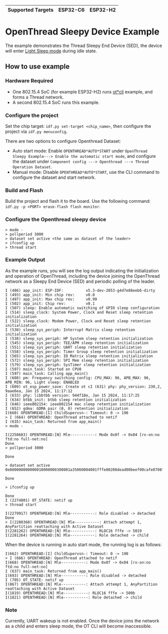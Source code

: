 | Supported Targets | ESP32-C6 | ESP32-H2 |
| ----------------- | -------- | -------- |
# OpenThread Sleepy Device Example

The example demonstrates the Thread Sleepy End Device (SED), the device will enter [Light Sleep mode](https://docs.espressif.com/projects/esp-idf/en/latest/esp32h2/api-reference/system/sleep_modes.html#sleep-modes) during idle state.
## How to use example

### Hardware Required
* One 802.15.4 SoC (for example ESP32-H2) runs [ot*cli](../../ot*cli/) example, and forms a Thread network.
* A second 802.15.4 SoC runs this example.

### Configure the project

Set the chip target: `idf.py set-target <chip_name>`, then configure the project via `idf.py menuconfig`.

There are two options to configure Openthread Dataset:

* Auto start mode: Enable `OPENTHREAD*AUTO*START` under `OpenThread Sleepy Example---> Enable the automatic start mode`, and configure the dataset under `Component config ---> Openthread ---> Thread Operation Dataset`.
* Manual mode: Disable `OPENTHREAD*AUTO*START`, use the CLI command to configure the dataset and start network.

### Build and Flash

Build the project and flash it to the board. Use the following command: `idf.py -p <PORT> erase-flash flash monitor`.

### Configure the Openthread sleepy device
```
> mode -
> pollperiod 3000
> dataset set active <the same as dataset of the leader>
> ifconfig up
> thread start
```

### Example Output

As the example runs, you will see the log output indicating the initialization and operation of OpenThread, including the device joining the OpenThread network as a Sleepy End Device (SED) and periodic polling of the leader.

```
I (486) app_init: ESP-IDF:          v5.3-dev-2053-g4d7e86eeb6-dirty
I (493) app_init: Min chip rev:     v0.0
I (497) app_init: Max chip rev:     v0.99
I (502) app_init: Chip rev:         v0.1
I (507) sleep: Enable automatic switching of GPIO sleep configuration
I (514) sleep_clock: System Power, Clock and Reset sleep retention initialization
I (522) sleep_clock: Modem Power, Clock and Reset sleep retention initialization
I (530) sleep_sys_periph: Interrupt Matrix sleep retention initialization
I (538) sleep_sys_periph: HP System sleep retention initialization
I (545) sleep_sys_periph: TEE/APM sleep retention initialization
I (551) sleep_sys_periph: UART sleep retention initialization
I (558) sleep_sys_periph: Timer Group sleep retention initialization
I (565) sleep_sys_periph: IO Matrix sleep retention initialization
I (572) sleep_sys_periph: SPI Mem sleep retention initialization
I (579) sleep_sys_periph: SysTimer sleep retention initialization
I (597) main_task: Started on CPU0
I (597) main_task: Calling app_main()
I (608) pm: Frequency switching config: CPU_MAX: 96, APB_MAX: 96, APB_MIN: 96, Light sleep: ENABLED
I (609) ot_esp_power_save: Create ot cI (631) phy: phy_version: 230,2, 9aae6ea, Jan 15 2024, 11:17:12
I (633) phy: libbtbb version: 944f18e, Jan 15 2024, 11:17:25
I (634) btbb_init: btbb sleep retention initialization
I (646) ieee802154: ieee802154 mac sleep retention initialization
I (652) gdma: GDMA pair (0, 0) retention initialization
I(660) OPENTHREAD:[I] ChildSupervsn-: Timeout: 0 -> 190
> I (664) OPENTHREAD: OpenThread attached to netif
I (635) main_task: Returned from app_main()
> mode -

I(2250683) OPENTHREAD:[N] Mle-----------: Mode 0x0f -> 0x04 [rx-on:no ftd:no full-net:no]
Done
> pollperiod 3000

Done

> dataset set active 0e080000000000010000000300001a35060004001fffe00208dead00beef00cafe0708fd000db800a00000051000112233445566778899aabbccdd0000030e4f70656e5468726561642d455350010212340410104810e2315100afd6bc9215a6bfac530c0402a0f7f8

Done

> ifconfig up

Done
I (2274801) OT_STATE: netif up
> thread start

I(2279917) OPENTHREAD:[N] Mle-----------: Role disabled -> detached
Done
> I(2280368) OPENTHREAD:[N] Mle-----------: Attach attempt 1, AnyPartition reattaching with Active Dataset
I(2281262) OPENTHREAD:[N] Mle-----------: RLOC16 fffe -> 5019
I(2281264) OPENTHREAD:[N] Mle-----------: Role detached -> child

```

When the device is running in auto start mode, the running log is as follows:

```
I(662) OPENTHREAD:[I] ChildSupervsn-: Timeout: 0 -> 190
> I (666) OPENTHREAD: OpenThread attached to netif
I(668) OPENTHREAD:[N] Mle-----------: Mode 0x0f -> 0x04 [rx-on:no ftd:no full-net:no]
I (637) main_task: Returned from app_main()
I(693) OPENTHREAD:[N] Mle-----------: Role disabled -> detached
I (705) OT_STATE: netif up
I(867) OPENTHREAD:[N] Mle-----------: Attach attempt 1, AnyPartition reattaching with Active Dataset
I(1819) OPENTHREAD:[N] Mle-----------: RLOC16 fffe -> 500b
I(1821) OPENTHREAD:[N] Mle-----------: Role detached -> child
```
### Note
Currently, UART wakeup is not enabled. Once the device joins the network as a child and enters sleep mode, the OT CLI will become inaccessible.
